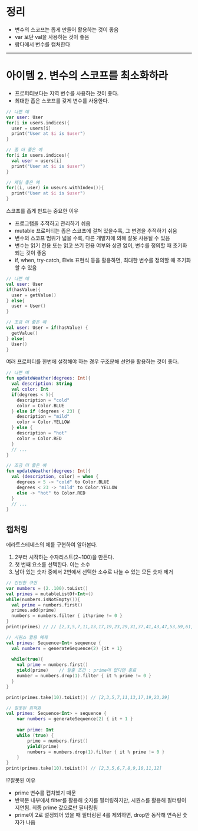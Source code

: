 # 정리
- 변수의 스코프는 좁게 만들어 활용하는 것이 좋음
- var 보단 val을 사용하는 것이 좋음
- 람다에서 변수를 캡처한다
---

# 아이템 2. 변수의 스코프를 최소화하라

- 프로퍼티보다는 지역 변수를 사용하는 것이 좋다.
- 최대한 좁은 스코프를 갖게 변수를 사용한다.

```kotlin
// 나쁜 예
var user: User
for(i in users.indices){
  user = users[i]
  print("User at $i is $user")
}

// 좀 더 좋은 예
for(i in users.indices){
  val user = users[i]
  print("User at $i is $user")
}

// 제일 좋은 예
for((i, user) in useurs.withIndex()){
  print("User at $i is $user")
}
```
스코프를 좁게 만드는 중요한 이유
- 프로그램을 추적하고 관리하기 쉬움
- mutable 프로퍼티는 좁은 스코프에 걸쳐 있을수록, 그 변경을 추적하기 쉬움
- 변수의 스코프 범위가 넓을 수록, 다른 개발자에 의해 잘못 사용될 수 있음
- 변수는 읽기 전용 또는 읽고 쓰기 전용 여부와 상관 없이, 변수를 정의할 때 초기화되는 것이 좋음
- if, when, try-catch, Elvis 표현식 등을 활용하면, 최대한 변수를 정의할 때 초기화할 수 있음

```kotlin
// 나쁜 예
val user: User
if(hasValue){
  user = getValue()
} else{
  user = User()
}

// 조금 더 좋은 예
val user: User = if(hasValue) {
  getValue()
} else{
  User()
}
```
여러 프로퍼티를 한번에 설정해야 하는 경우 구조분해 선언을 활용하는 것이 좋다.

```kotlin
// 나쁜 예
fun updateWeather(degrees: Int){
  val description: String
  val color: Int
  if(degrees < 5){
    description = "cold"
    color = Color.BLUE
  } else if (degrees < 23) {
    description = "mild"
    color = Color.YELLOW
  } else {
    description = "hot"
    color = Color.RED
  }
  // ...
}

// 조금 더 좋은 예
fun updateWeather(degrees: Int){
  val (description, color) = when {
    degrees < 5 -> "cold" to Color.BLUE
    degrees < 23 -> "mild" to Color.YELLOW
    else -> "hot" to Color.RED
  }
  // ...
}
```

## 캡처링

에라토스테네스의 체를 구현하여 알아본다.

1. 2부터 시작하는 수자리스트(2~100)을 만든다.
2. 첫 번째 요소를 선택한다. 이는 소수
3. 남아 있는 숫자 중에서 2번에서 선택한 소수로 나눌 수 있는 모든 숫자 제거

```kotlin
// 간단한 구현
var numbers = (2..100).toList()
val primes = mutableListOf<Int>()
while(numbers.isNotEmpty()){
  val prime = numbers.first()
  primes.add(prime)
  numbers = numbers.filter { it%prime != 0 }
}
print(primes) // // [2,3,5,7,11,13,17,19,23,29,31,37,41,43,47,53,59,61,67,71,73,79,83,89,97]

// 시퀀스 할용 예제
val primes: Sequence<Int> sequence {
  val numbers = generateSequence(2) {it + 1}
  
  while(true){
    val prime = numbers.first()
    yield(prime)    // 탈출 조건 : prime이 없다면 종료
    number = numbers.drop(1).filter { it % prime != 0 }
  }
}

print(primes.take(10).toList()) // [2,3,5,7,11,13,17,19,23,29]
```

```kotlin
// 잘못된 최적화
val primes: Sequence<Int> = sequence {
	var numbers = generateSequence(2) { it + 1 }
	
	var prime: Int
	while (true) {
		prime = numbers.first()
		yield(prime)
		numbers = numbers.drop(1).filter { it % prime != 0 }
	}
}
print(primes.take(10).toList()) // [2,3,5,6,7,8,9,10,11,12]
```

:interrobang:잘못된 이유
- prime 변수를 캡처했기 때문
- 반복문 내부에서 filter를 활용해 숫자를 필터링하지만, 시퀀스를 활용해 필터링이 지연됨. 최종 prime 값으로만 필터링됨
- prime이 2로 설정되어 있을 때 필터링된 4를 제외하면, drop만 동작해 연속된 숫자가 나옴
